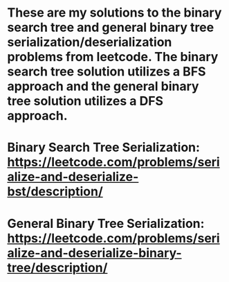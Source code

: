 # These are my solutions to the binary search tree and general binary tree serialization/deserialization problems from leetcode. The binary search tree solution utilizes a BFS approach and the general binary tree solution utilizes a DFS approach.
# Binary Search Tree Serialization: https://leetcode.com/problems/serialize-and-deserialize-bst/description/ 
# General Binary Tree Serialization: https://leetcode.com/problems/serialize-and-deserialize-binary-tree/description/ 
